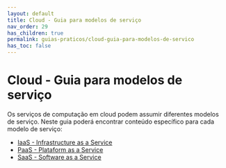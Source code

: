 ```yaml
---
layout: default
title: Cloud - Guia para modelos de serviço
nav_order: 29
has_children: true
permalink: guias-praticos/cloud-guia-para-modelos-de-servico
has_toc: false
---
```


# Cloud - Guia para modelos de serviço

Os serviços de computação em cloud podem assumir diferentes modelos de serviço. Neste guia poderá encontrar conteúdo específico para cada modelo de serviço:

- [IaaS - Infrastructure as a Service](/GuiasMosaico/guias-praticos/cloud-guia-para-modelos-de-servico/iaas-infrastructure-as-a-service.html)
- [PaaS - Plataform as a Service](/GuiasMosaico/guias-praticos/cloud-guia-para-modelos-de-servico/paas-plataform-as-a-service.html)
- [SaaS - Software as a Service](/GuiasMosaico/guias-praticos/cloud-guia-para-modelos-de-servico/comparativo-dos-modelos-de-servicos-cloud.html)

